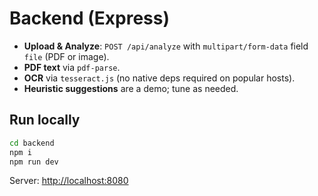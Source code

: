 # Backend (Express)

- **Upload & Analyze**: `POST /api/analyze` with `multipart/form-data` field `file` (PDF or image).
- **PDF text** via `pdf-parse`.
- **OCR** via `tesseract.js` (no native deps required on popular hosts).
- **Heuristic suggestions** are a demo; tune as needed.

## Run locally
```bash
cd backend
npm i
npm run dev
```
Server: <http://localhost:8080>
